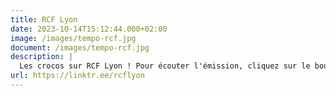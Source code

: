 ```yaml
---
title: RCF Lyon
date: 2023-10-14T15:12:44.000+02:00
image: /images/tempo-rcf.jpg
document: /images/tempo-rcf.jpg
description: |
  Les crocos sur RCF Lyon ! Pour écouter l'émission, cliquez sur le bouton rouge
url: https://linktr.ee/rcflyon
---
```

